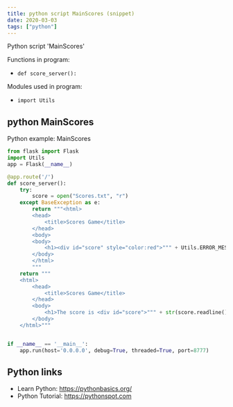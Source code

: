 ```yaml
---
title: python script MainScores (snippet)
date: 2020-03-03
tags: ["python"]
---
```

Python script 'MainScores'

Functions in program: 
* `def score_server():`

Modules used in program: 
* `import Utils`

## python MainScores

Python example: MainScores

```python
from flask import Flask
import Utils
app = Flask(__name__)

@app.route('/')
def score_server():
    try:
        score = open("Scores.txt", "r")
    except BaseException as e:
        return """<html>
        <head>
            <title>Scores Game</title>
        </head>
        <body>
        <body>
            <h1><div id="score" style="color:red">""" + Utils.ERROR_MESSAGE() + str(e) + """</div></h1>
        </body>
        </html>
        """
    return """
    <html>
        <head>
            <title>Scores Game</title>
        </head>
        <body>
            <h1>The score is <div id="score">""" + str(score.readline()) + """</div></h1>
        </body>
    </html>"""


if __name__ == '__main__':
    app.run(host='0.0.0.0', debug=True, threaded=True, port=8777)

```

## Python links

- Learn Python: https://pythonbasics.org/
- Python Tutorial: https://pythonspot.com
